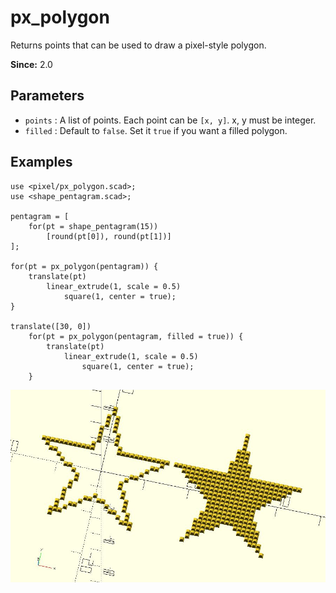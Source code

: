# px_polygon

Returns points that can be used to draw a pixel-style polygon.

**Since:** 2.0

## Parameters

- `points` : A list of points. Each point can be `[x, y]`. x, y must be integer.
- `filled` : Default to `false`. Set it `true` if you want a filled polygon.

## Examples

    use <pixel/px_polygon.scad>;
	use <shape_pentagram.scad>;

	pentagram = [
		for(pt = shape_pentagram(15)) 
			[round(pt[0]), round(pt[1])]
	];

	for(pt = px_polygon(pentagram)) {
		translate(pt) 
			linear_extrude(1, scale = 0.5) 
			    square(1, center = true);
	}

	translate([30, 0])
        for(pt = px_polygon(pentagram, filled = true)) {
            translate(pt) 
                linear_extrude(1, scale = 0.5) 
                    square(1, center = true);
        }

![px_polygon](images/lib2x-px_polygon-1.JPG)

